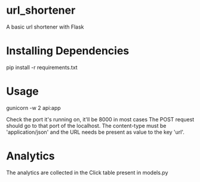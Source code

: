 url_shortener
=============

A basic url shortener with Flask


Installing Dependencies
=======================

pip install -r requirements.txt


Usage
=====

gunicorn -w 2 api:app

Check the port it's running on, it'll be 8000 in most cases
The POST request should go to that port of the localhost.
The content-type must be 'application/json' and the URL needs be present as value to the key 'url'.


Analytics
=========
The analytics are collected in the Click table present in models.py
